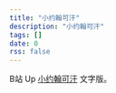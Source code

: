 ```yaml
---
title: "小约翰可汗"
description: "小约翰可汗"
tags: []
date: 0
rss: false
---
```


B站 Up [小约翰可汗](https://space.bilibili.com/23947287) 文字版。